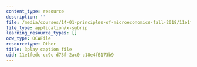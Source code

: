 ```yaml
---
content_type: resource
description: ''
file: /media/courses/14-01-principles-of-microeconomics-fall-2018/11e1fedccc9cd73f2ac0c18e4f6173b9_osaVeUBA0Qk.srt
file_type: application/x-subrip
learning_resource_types: []
ocw_type: OCWFile
resourcetype: Other
title: 3play caption file
uid: 11e1fedc-cc9c-d73f-2ac0-c18e4f6173b9
---
```

